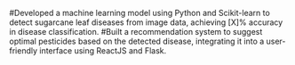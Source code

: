 #Developed a machine learning model using Python and Scikit-learn to detect sugarcane leaf diseases from image data, achieving [X]% accuracy in disease classification.
#Built a recommendation system to suggest optimal pesticides based on the detected disease, integrating it into a user-friendly interface using ReactJS and Flask.
